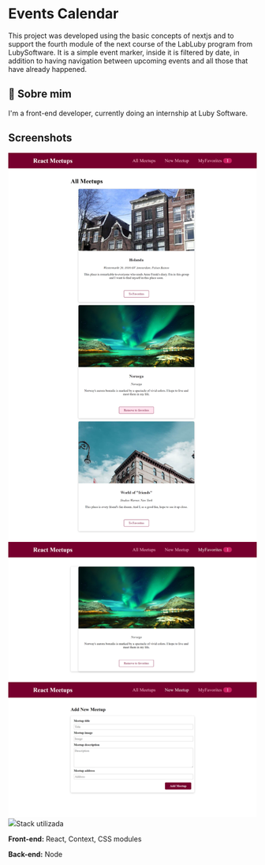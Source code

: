 # Events Calendar

This project was developed using the basic concepts of nextjs and to support the fourth module of the next course of the LabLuby program from LubySoftware. It is a simple event marker, inside it is filtered by date, in addition to having navigation between upcoming events and all those that have already happened.

## 🚀 Sobre mim

I'm a front-end developer, currently doing an internship at Luby Software.
## Screenshots

<img src="./assets/localhost_3000_ (1).png">
<img src="./assets/localhost_3000_ (2).png">
<img src="./assets/localhost_3000_ (3).png">
<img src="./assets/localhost_3000_.png>

## Stack utilizada

**Front-end:** React, Context, CSS modules

**Back-end:** Node
